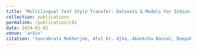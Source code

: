 ```yaml
---
title: "Multilingual Text Style Transfer: Datasets & Models for Indian Languages"
collection: publications
permalink: /publication/c01
date: 2024-01-01
venue: 'arXiv'
citation: 'Sourabrata Mukherjee, Atul Kr. Ojha, Akanksha Bansal, Deepak Alok, John P. McCrae, Ondřej Dušek'
---
```


